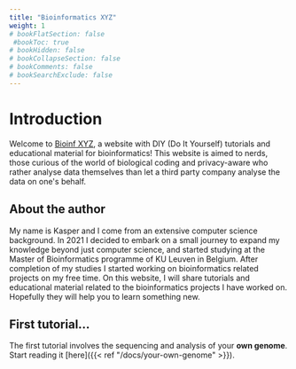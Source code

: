 ```yaml
---
title: "Bioinformatics XYZ"
weight: 1
# bookFlatSection: false
 #bookToc: true
# bookHidden: false
# bookCollapseSection: false
# bookComments: false
# bookSearchExclude: false
---
```


# Introduction

Welcome to [Bioinf XYZ](https://bioinf.xyz), a website with DIY (Do It Yourself) tutorials and educational material for bioinformatics! This website is aimed to nerds, those curious of the world of biological coding and privacy-aware who rather analyse data themselves than let a third party company analyse the data on one's behalf.

## About the author

My name is Kasper and I come from an extensive computer science background. In 2021 I decided to embark on a small journey to expand my knowledge beyond just computer science, and started studying at the Master of Bioinformatics programme of KU Leuven in Belgium. After completion of my studies I started working on bioinformatics related projects on my free time. On this website, I will share tutorials and educational material related to the bioinformatics projects I have worked on. Hopefully they will help you to learn something new.

## First tutorial...

The first tutorial involves the sequencing and analysis of your **own genome**. Start reading it [here]({{< ref "/docs/your-own-genome" >}}).
